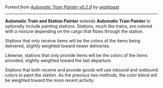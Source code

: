 _Forked from [Automatic Train Painter v0.2.9](https://mods.factorio.com/mod/Automatic_Train_Painter) by [yeahtoast](https://mods.factorio.com/user/yeahtoast)_

---

**Automatic Train and Station Painter** extends **Automatic Train Painter** to optionally include painting stations. Stations, much like trains, are colored with a mixture depending on the cargo that flows through the station.

Stations that only receive items will be the colors of the items being delivered, slightly weighted toward newer deliveries.

Likewise, stations that only provide items will be the colors of the items provided, slightly weighted toward the last departure.

Stations that both receive and provide goods will use inbound and outbound colors to paint the station. As the previous two methods, the color blend will be weighted toward the more recent activity.
